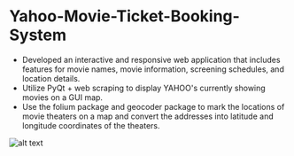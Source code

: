 # Yahoo-Movie-Ticket-Booking-System

* Developed an interactive and responsive web application that includes features for movie names, movie information, screening schedules, and location details.
* Utilize PyQt + web scraping to display YAHOO's currently showing movies on a GUI map.
* Use the folium package and geocoder package to mark the locations of movie theaters on a map and convert the addresses into latitude and longitude coordinates of the theaters.

![alt text](https://drive.google.com/file/d/1jKhDM5PUhUCr3iyBj8LBn9ySnwgzRQ0c/view?usp=drive_link)
